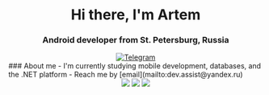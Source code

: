 <div id="header" align="center">
    <h1> Hi there, I'm Artem</h1>
    <h3>Android developer from St. Petersburg, Russia</h3>
</div>
<div id="socials" align="center">
  <a href="https://t.me/SOSO_Combain">
    <img src="https://img.shields.io/badge/Telegram-blue?style=for-the-badge&logo=telegram&logoColor=white" alt="Telegram"/>
  </a>
</div>
### About me
- I'm currently studying mobile development, databases, and the .NET platform
- Reach me by [email](mailto:dev.assist@yandex.ru)

<div id="stat" align="center">
    <img src="https://github-profile-summary-cards.vercel.app/api/cards/profile-details?username=S0s0Combain&theme=github_dark"/>
    <img src="https://github-profile-summary-cards.vercel.app/api/cards/most-commit-language?username=S0s0Combain&theme=github_dark"/>
    <img src="https://github-profile-summary-cards.vercel.app/api/cards/stats?username=S0s0Combain&theme=github_dark"/>
</div>
    

